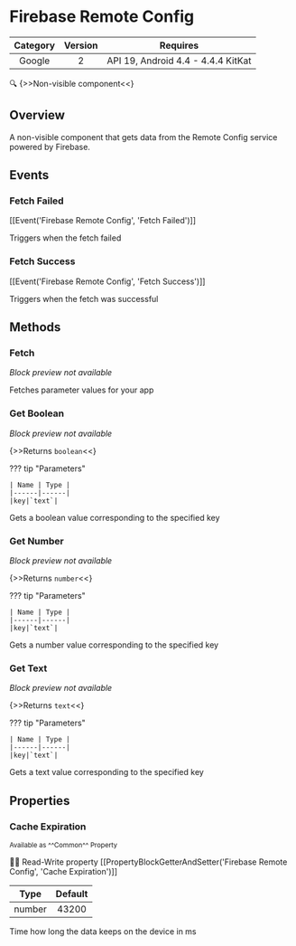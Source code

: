 # Firebase Remote Config

| Category | Version | Requires |
|:--------:|:-------:|:--------:|
|Google|2|API 19, Android 4.4 - 4.4.4 KitKat|

:mag: {>>Non-visible component<<}

## Overview

A non-visible component that gets data from the Remote Config service powered by Firebase.

## Events

### Fetch Failed

[[Event('Firebase Remote Config', 'Fetch Failed')]]

Triggers when the fetch failed

### Fetch Success

[[Event('Firebase Remote Config', 'Fetch Success')]]

Triggers when the fetch was successful

## Methods

### Fetch

_Block preview not available_

Fetches parameter values for your app

### Get Boolean

_Block preview not available_

{>>Returns `boolean`<<}

??? tip "Parameters"

    | Name | Type |
    |------|------|
    |key|`text`|


Gets a boolean value corresponding to the specified key

### Get Number

_Block preview not available_

{>>Returns `number`<<}

??? tip "Parameters"

    | Name | Type |
    |------|------|
    |key|`text`|


Gets a number value corresponding to the specified key

### Get Text

_Block preview not available_

{>>Returns `text`<<}

??? tip "Parameters"

    | Name | Type |
    |------|------|
    |key|`text`|


Gets a text value corresponding to the specified key

## Properties

### Cache Expiration

<small>Available as ^^Common^^ Property</small>

:eyes::pencil: Read-Write property
[[PropertyBlockGetterAndSetter('Firebase Remote Config', 'Cache Expiration')]]

| Type | Default |
|:----:|:-------:|
|number|43200|

Time how long the data keeps on the device in ms